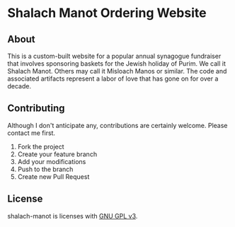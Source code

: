 # Shalach Manot Ordering Website

## About

This is a custom-built website for a popular annual synagogue fundraiser that
involves sponsoring baskets for the Jewish holiday of Purim. We call it
Shalach Manot. Others may call it Misloach Manos or similar. The code and
associated artifacts represent a labor of love that has gone on for over a decade.

## Contributing

Although I don't anticipate any, contributions are certainly welcome. Please contact me first.

1. Fork the project
2. Create your feature branch
3. Add your modifications
4. Push to the branch
5. Create new Pull Request

## License

shalach-manot is licenses with [GNU GPL v3](./LICENSE).
